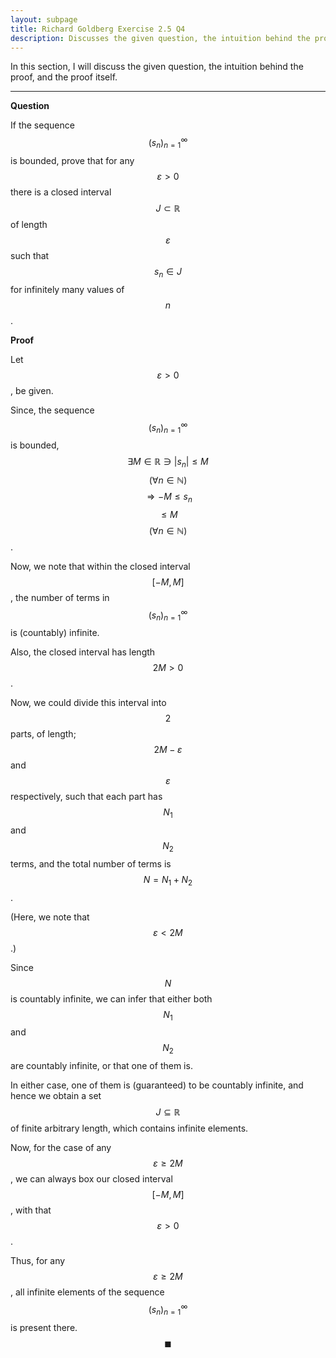 ```yaml
---
layout: subpage
title: Richard Goldberg Exercise 2.5 Q4
description: Discusses the given question, the intuition behind the proof, and the proof itself
---
```


In this section, I will discuss the given question, the intuition behind the proof, and the
proof itself.

---

**Question**

If the sequence $$(s_n)_{n=1}^\infty$$ is bounded, prove that for any $$\varepsilon > 0$$ there is a
closed interval $$J \subset \mathbb{R}$$ of length $$\varepsilon$$ such that $$s_n \in J$$ for
infinitely many values of $$n$$.

**Proof**

Let $$\varepsilon > 0$$, be given.

Since, the sequence $$(s_n)_{n=1}^\infty$$ is bounded,
$$\exists M \in \mathbb{R} \ni \left\lvert s_n \right\rvert \leqslant M$$
$$(\forall n \in \mathbb{N})$$ $$\Longrightarrow -M \leqslant s_n$$
$$\leqslant M$$ $$(\forall n \in \mathbb{N})$$.

Now, we note that within the closed interval $$[-M, M]$$, the number of terms in
$$(s_n)_{n=1}^\infty$$ is (countably) infinite.

Also, the closed interval has length $$2M > 0$$.

Now, we could divide this interval into $$2$$ parts, of length;
$$2M - \varepsilon$$ and $$\varepsilon$$ respectively, such that each part
has $$N_1$$ and $$N_2$$ terms, and the total number of terms is $$N = N_1 + N_2$$.

(Here, we note that $$\varepsilon < 2M$$.)

Since $$N$$ is countably infinite, we can infer that either both
$$N_1$$ and $$N_2$$ are countably infinite, or that one of them is.

In either case, one of them is (guaranteed) to be countably infinite, and
hence we obtain a set $$J \subseteq \mathbb{R}$$ of finite arbitrary length,
which contains infinite elements.

Now, for the case of any $$\varepsilon \geqslant 2M$$, we can always box
our closed interval $$[-M, M]$$, with that $$\varepsilon > 0$$.

Thus, for any $$\varepsilon \geqslant 2M$$, all infinite elements of the sequence
$$(s_n)_{n=1}^\infty$$ is present there. $$\blacksquare$$

